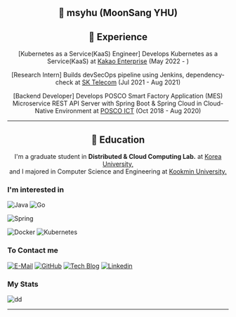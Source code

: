 <h2 align="center">👋 msyhu (MoonSang YHU) </h2>

<!--
[![Hits](https://hits.seeyoufarm.com/api/count/incr/badge.svg?url=https%3A%2F%2Fgithub.com%2Ffreckie)](https://hits.seeyoufarm.com)
-->

<!--
<p align="center">I'm interested in 
  <a href="https://en.wikipedia.org/wiki/Kubernetes"><b>Kubernetes</b></a>,
  <a href="https://en.wikipedia.org/wiki/Amazon_Web_Services"><b>AWS</b></a>,
  <a href="https://microservices.io/"><b>Microservice Architecture</b></a>
  and 
  <a href="https://en.wikipedia.org/wiki/Spring_Framework"><b>Spring Framework</b></a>.
</p>
-->

<h2 align="center">💫 Experience </h2>

<!--
[![Hits](https://hits.seeyoufarm.com/api/count/incr/badge.svg?url=https%3A%2F%2Fgithub.com%2Ffreckie)](https://hits.seeyoufarm.com)
-->
<p align="center">[Kubernetes as a Service(KaaS) Engineer] Develops Kubernetes as a Service(KaaS) at <a href="https://www.kakaoenterprise.com/">Kakao Enterprise</a> (May 2022 - )</p>
<p align="center">[Research Intern] Builds devSecOps pipeline using Jenkins, dependency-check at <a href="https://www.sktelecom.com/index.html">SK Telecom</a> (Jul 2021 - Aug 2021)</p>
<p align="center">[Backend Developer] Develops POSCO Smart Factory Application (MES) Microservice REST API Server with Spring Boot & Spring Cloud in Cloud-Native Environment at <a href="https://www.poscoict.com/servlet/Main?lang=kr">POSCO ICT</a> (Oct 2018 - Aug 2020)</p>

---
<h2 align="center">💫 Education </h2>

<p align="center">I'm a graduate student in <b>Distributed & Cloud Computing Lab.</b> at <a href="http://korea.ac.kr">Korea University,</a>  
<br>
  and I majored in Computer Science and Engineering at <a href="https://kookmin.ac.kr">Kookmin University.</a></p>

### I'm interested in

![Java](https://img.shields.io/badge/Java-FFA500?style=for-the-badge&logoColor=white&logo=java)
![Go](https://img.shields.io/badge/Go-00ADD8?style=for-the-badge&logoColor=white&logo=go)
<!-- ![Python](https://img.shields.io/badge/Python-00ADD8?style=for-the-badge&logoColor=white&logo=python) -->

![Spring](https://img.shields.io/badge/Spring-6DB33F?style=for-the-badge&logoColor=white&logo=spring)

![Docker](https://img.shields.io/badge/Docker-2496ED?style=for-the-badge&logoColor=white&logo=docker)
![Kubernetes](https://img.shields.io/badge/Kubernetes-2496ED?style=for-the-badge&logoColor=white&logo=kubernetes)

<!-- ![github](https://img.shields.io/badge/GitHub-100000?style=for-the-badge&logo=github&logoColor=white) -->

<!--
![VS Code](https://img.shields.io/badge/VS_Code-007ACC?style=for-the-badge&logoColor=white&logo=visual%20studio%20code)

![AWS](https://img.shields.io/badge/AWS-232F3E?style=for-the-badge&logoColor=white&logo=amazon%20aws)
![Tensorflow](https://img.shields.io/badge/Tensorflow-FF6F00?style=for-the-badge&logoColor=white&logo=tensorflow)
![PyTorch](https://img.shields.io/badge/PyTorch-EE4C2C?style=for-the-badge&logoColor=white&logo=pytorch)
![Electron](https://img.shields.io/badge/Electron-47848F?style=for-the-badge&logoColor=white&logo=electron)
![MySQL](https://img.shields.io/badge/MySQL-447A91?style=for-the-badge&logoColor=white&logo=mysql)
![MongoDB](https://img.shields.io/badge/MongoDB-47A24B?style=for-the-badge&logoColor=white&logo=mongodb)
-->
<!--
![Insomnia](https://img.shields.io/badge/Insomnia-5849BE?style=for-the-badge&logoColor=white&logo=insomnia)
![Notion](https://img.shields.io/badge/Notion-000000?style=for-the-badge&logoColor=white&logo=notion)
<!-- Badges are made with shields.io -->


### To Contact me
[![E-Mail](https://img.shields.io/badge/anstkd07@gmail.com-D14836?style=for-the-badge&logoColor=blue&logo=gmail)](mailto:anstkd07@gmail.com)
[![GitHub](https://img.shields.io/badge/GitHub-000000?style=for-the-badge&logoColor=white&logo=github)](https://github.com/msyhu)
[![Tech Blog](https://img.shields.io/badge/Tech%20Blog-800000?style=for-the-badge&logoColor=white&logo=blogger)](https://velog.io/@msyhu)
[![Linkedin](https://img.shields.io/badge/Linkedin-0A66C2?style=for-the-badge&logoColor=white&logo=linkedin)](https://www.linkedin.com/in/msyhu/)

### My Stats
<!-- ![Top Langs](https://github-readme-stats.vercel.app/api/top-langs/?username=msyhu&theme=blue-green) -->

![dd](https://github-readme-stats.vercel.app/api?username=msyhu&theme=blue-green)

<!--
[![Freckie's github stats](https://github-readme-stats.vercel.app/api?username=freckie&cound_private=true&show_icons=true)](https://github.com/anuraghazra/github-readme-stats)
-->

<!--
[![willianrod's wakatime stats](https://github-readme-stats.vercel.app/api/wakatime?username=freckie)](https://github.com/anuraghazra/github-readme-stats)
-->
---
